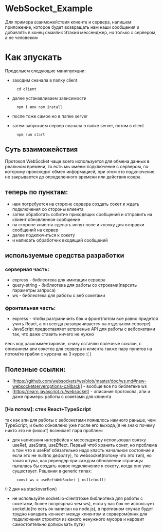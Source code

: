 # WebSocket_Example

Для примера взаиможействия клиента и сервера, напишем приложение, которое будет возвращать нам наши сообщения и добавлять в конец смайлик
Этакий мессенджер, но только с сервером, а не человеком

Как зпускать
============

Проделыем следующие манипуляции:
* заходим сначала в папку client

        cd client

* далее устанавливаем зависимости 

        npm i или npm install

* после тоже самое но в папке server
* затем запускаем сервер сначала в папке server, потом в client 

        npm run start

## Суть взаиможействия

Протокол WebSocket чаще всего используется для обмена данных в реальном времени,
то есть мы имеем подключение с сервером, по которому происходит обмен информацией, 
при этом это подключение не закрывается до определенного времени или действия юзера.

## теперь по пунктам:
* нам потребуется на стороне сервера создать сокет и ждать подключения со стороны клиента
* затем обработать собитие приходящих сообщений и отправить на клиент обновленное сообщение 
* на стороне клиента сделать инпут поле и кнопку для отправки сообщений на сервер
* далее подключиться к сокету
* и написать обработчик входящий сообщений 

## используемые средства разработки 
### серверная часть:
* express - библеотека для имитации сервера
* query-string - библиотека для работы со строками(парсить параметры запроса)
* ws - библеотека для работы с веб сокетами 
### фронтальная часть:
* express - чтобы разграничить бэк и фронт(потом все равно придется учить React, а он всегда разворачивается на отдельном сервере)
* JavaScript предоставляет встроеные API для работы с вебсокетами так, что даже ставить ничего не нужно 

весь код раскомментирован, снизу оставлю полезные ссылки, с описанием апи сокетов для сервера и клиента также пару пунктов на потом(те грабли с курсача на 3 курсе :( )

## Полезные ссылки:

* [https://github.com/websockets/ws/blob/master/doc/ws.md#new-websocketserveroptions-callback] - вообще все по библетеке ws
* [https://learn.javascript.ru/websocket] - описание протокола, апи и даже примеры работы с сокетами для клиента

### [На потом]: стек React+TypeScript
так как апи для работы с вебсокетами пояивлось намного раньше, чем TypeScript, и было обновлено уже после его выхода,(я не знаю почему никто это не фиксит) возникает пара проблем: 
* для написания интерфейса к мессенджеру использовал связку useRef, useState, useEffect. Первый чтоб хранить сокет, но проблема в том что в useRef обязательно надо класть начальное состояние
и если это не null(по дефолту), то websocket(потому что это тип), но такая штука, как ререндер при каждом обновлении страницы пыталась бы создать новое подключение к сокету, когда оно уже существует. Решении в generic типах:

        const ws = useRef<WebSocket | null>(null)

(-2 дня на stackoverflow)
* не используйте socket.io-client(тоже библиотека для работы с сокетами, более популярная чем ws), если у вас бэк не использует socket.io(то есть он написан на node.js), в противном случае будет трудно наладить коннект между клиентом и сервером(линк для подключения строится из какого ненужного мусора и наровит самостоятельно дописывать пути)
